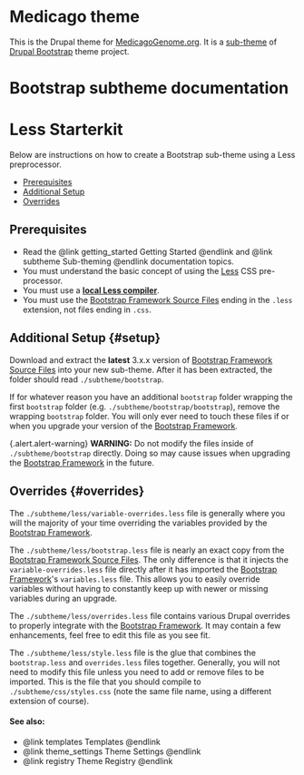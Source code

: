 # Medicago theme

This is the Drupal theme for [MedicagoGenome.org](http://www.medicagogenome.org). It is a [sub-theme](https://drupal.org/node/225125) of [Drupal Bootstrap](https://drupal.org/project/bootstrap) theme project.

# Bootstrap subtheme documentation

<!-- @file Instructions for subtheming using the Less Starterkit. -->
<!-- @defgroup subtheme_less -->
<!-- @ingroup subtheme -->
# Less Starterkit

Below are instructions on how to create a Bootstrap sub-theme using a Less
preprocessor.

- [Prerequisites](#prerequisites)
- [Additional Setup](#setup)
- [Overrides](#overrides)

## Prerequisites
- Read the @link getting_started Getting Started @endlink and @link subtheme Sub-theming @endlink documentation topics.
- You must understand the basic concept of using the [Less] CSS pre-processor.
- You must use a **[local Less compiler](https://www.google.com/search?q=less+compiler)**.
- You must use the [Bootstrap Framework Source Files] ending in the `.less`
  extension, not files ending in `.css`.

## Additional Setup {#setup}
Download and extract the **latest** 3.x.x version of
[Bootstrap Framework Source Files] into your new sub-theme. After it has been
extracted, the folder should read `./subtheme/bootstrap`.

If for whatever reason you have an additional `bootstrap` folder wrapping the
first `bootstrap` folder (e.g. `./subtheme/bootstrap/bootstrap`), remove the
wrapping `bootstrap` folder. You will only ever need to touch these files if
or when you upgrade your version of the [Bootstrap Framework].

{.alert.alert-warning} **WARNING:** Do not modify the files inside of
`./subtheme/bootstrap` directly. Doing so may cause issues when upgrading the
[Bootstrap Framework] in the future.

## Overrides {#overrides}
The `./subtheme/less/variable-overrides.less` file is generally where you will
the majority of your time overriding the variables provided by the [Bootstrap
Framework].

The `./subtheme/less/bootstrap.less` file is nearly an exact copy from the
[Bootstrap Framework Source Files]. The only difference is that it injects the
`variable-overrides.less` file directly after it has imported the [Bootstrap
Framework]'s `variables.less` file. This allows you to easily override variables
without having to constantly keep up with newer or missing variables during an
upgrade.

The `./subtheme/less/overrides.less` file contains various Drupal overrides to
properly integrate with the [Bootstrap Framework]. It may contain a few
enhancements, feel free to edit this file as you see fit.

The `./subtheme/less/style.less` file is the glue that combines the
`bootstrap.less` and `overrides.less` files together. Generally, you will not
need to modify this file unless you need to add or remove files to be imported.
This is the file that you should compile to `./subtheme/css/styles.css` (note
the same file name, using a different extension of course).

#### See also:
- @link templates Templates @endlink
- @link theme_settings Theme Settings @endlink
- @link registry Theme Registry @endlink

[Bootstrap Framework]: http://getbootstrap.com
[Bootstrap Framework Source Files]: https://github.com/twbs/bootstrap/releases
[Less]: http://lesscss.org

